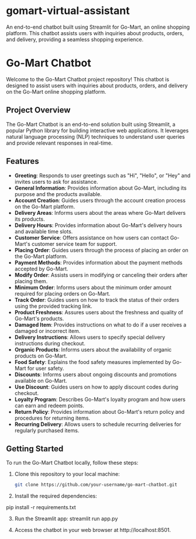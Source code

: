 # gomart-virtual-assistant
An end-to-end chatbot built using Streamlit for Go-Mart, an online shopping platform. This chatbot assists users with inquiries about products, orders, and delivery, providing a seamless shopping experience.
# Go-Mart Chatbot

Welcome to the Go-Mart Chatbot project repository! This chatbot is designed to assist users with inquiries about products, orders, and delivery on the Go-Mart online shopping platform.

## Project Overview

The Go-Mart Chatbot is an end-to-end solution built using Streamlit, a popular Python library for building interactive web applications. It leverages natural language processing (NLP) techniques to understand user queries and provide relevant responses in real-time.

## Features

- **Greeting**: Responds to user greetings such as "Hi", "Hello", or "Hey" and invites users to ask for assistance.
- **General Information**: Provides information about Go-Mart, including its purpose and the products available.
- **Account Creation**: Guides users through the account creation process on the Go-Mart platform.
- **Delivery Areas**: Informs users about the areas where Go-Mart delivers its products.
- **Delivery Hours**: Provides information about Go-Mart's delivery hours and available time slots.
- **Customer Service**: Offers assistance on how users can contact Go-Mart's customer service team for support.
- **Placing Order**: Guides users through the process of placing an order on the Go-Mart platform.
- **Payment Methods**: Provides information about the payment methods accepted by Go-Mart.
- **Modify Order**: Assists users in modifying or canceling their orders after placing them.
- **Minimum Order**: Informs users about the minimum order amount required for placing orders on Go-Mart.
- **Track Order**: Guides users on how to track the status of their orders using the provided tracking link.
- **Product Freshness**: Assures users about the freshness and quality of Go-Mart's products.
- **Damaged Item**: Provides instructions on what to do if a user receives a damaged or incorrect item.
- **Delivery Instructions**: Allows users to specify special delivery instructions during checkout.
- **Organic Products**: Informs users about the availability of organic products on Go-Mart.
- **Food Safety**: Explains the food safety measures implemented by Go-Mart for user safety.
- **Discounts**: Informs users about ongoing discounts and promotions available on Go-Mart.
- **Use Discount**: Guides users on how to apply discount codes during checkout.
- **Loyalty Program**: Describes Go-Mart's loyalty program and how users can earn and redeem points.
- **Return Policy**: Provides information about Go-Mart's return policy and procedures for returning items.
- **Recurring Delivery**: Allows users to schedule recurring deliveries for regularly purchased items.

## Getting Started

To run the Go-Mart Chatbot locally, follow these steps:

1. Clone this repository to your local machine:
   ```bash
   git clone https://github.com/your-username/go-mart-chatbot.git
2. Install the required dependencies:

pip install -r requirements.txt

3. Run the Streamlit app:
streamlit run app.py

5. Access the chatbot in your web browser at http://localhost:8501.
